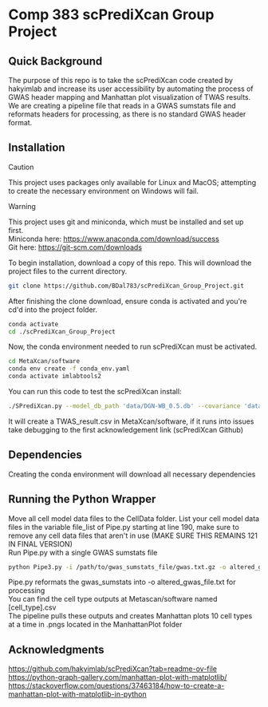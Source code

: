# Comp 383 scPrediXcan Group Project

## Quick Background
The purpose of this repo is to take the scPrediXcan code created by hakyimlab and increase its user accessibility by automating the process of GWAS header mapping and Manhattan plot visualization of TWAS results. We are creating a pipeline file that reads in a GWAS sumstats file and reformats headers for processing, as there is no standard GWAS header format.
## Installation
>[!CAUTION]
>This project uses packages only available for Linux and MacOS; attempting to create the necessary environment on Windows will fail.<br />

>[!WARNING]
>This project uses git and miniconda, which must be installed and set up first.<br />
>Miniconda here: https://www.anaconda.com/download/success<br />
>Git here: https://git-scm.com/downloads<br />

To begin installation, download a copy of this repo. This will download the project files to the current directory. 

```bash
git clone https://github.com/BDal783/scPrediXcan_Group_Project.git
```

After finishing the clone download, ensure conda is activated and you're cd'd into the project folder.

```bash
conda activate
cd ./scPrediXcan_Group_Project
```

Now, the conda environment needed to run scPrediXcan must be activated.

```bash
cd MetaXcan/software
conda env create -f conda_env.yaml
conda activate imlabtools2
```

You can run this code to test the scPrediXcan install: 

```bash
./SPrediXcan.py --model_db_path 'data/DGN-WB_0.5.db' --covariance 'data/covariance.DGN-WB_0.5.txt.gz' --gwas_folder data/GWAS --gwas_file_pattern ".*gz" --snp_column SNP --effect_allele_column A1 --non_effect_allele_column A2 --beta_column BETA --pvalue_column P --output_file 'TWAS_result.csv'
```
It will create a TWAS_result.csv in MetaXcan/software, if it runs into issues take debugging to the first acknowledgement link (scPrediXcan Github)


## Dependencies<br />
Creating the conda environment will download all necessary dependencies

## Running the Python Wrapper<br />
Move all cell model data files to the CellData folder.
List your cell model data files in the variable file_list of Pipe.py starting at line 190, make sure to remove any cell data files that aren't in use (MAKE SURE THIS REMAINS 121 IN FINAL VERSION)<br />
Run Pipe.py with a single GWAS sumstats file<br />

```bash
python Pipe3.py -i /path/to/gwas_sumstats_file/gwas.txt.gz -o altered_gwas_file.txt
```
Pipe.py reformats the gwas_sumstats into -o altered_gwas_file.txt for processing<br />
You can find the cell type outputs at Metascan/software named [cell_type].csv<br />
The pipeline pulls these outputs and creates Manhattan plots 10 cell types at a time in .pngs located in the ManhattanPlot folder<br />


## Acknowledgments
https://github.com/hakyimlab/scPrediXcan?tab=readme-ov-file<br />
https://python-graph-gallery.com/manhattan-plot-with-matplotlib/<br />
https://stackoverflow.com/questions/37463184/how-to-create-a-manhattan-plot-with-matplotlib-in-python<br />

